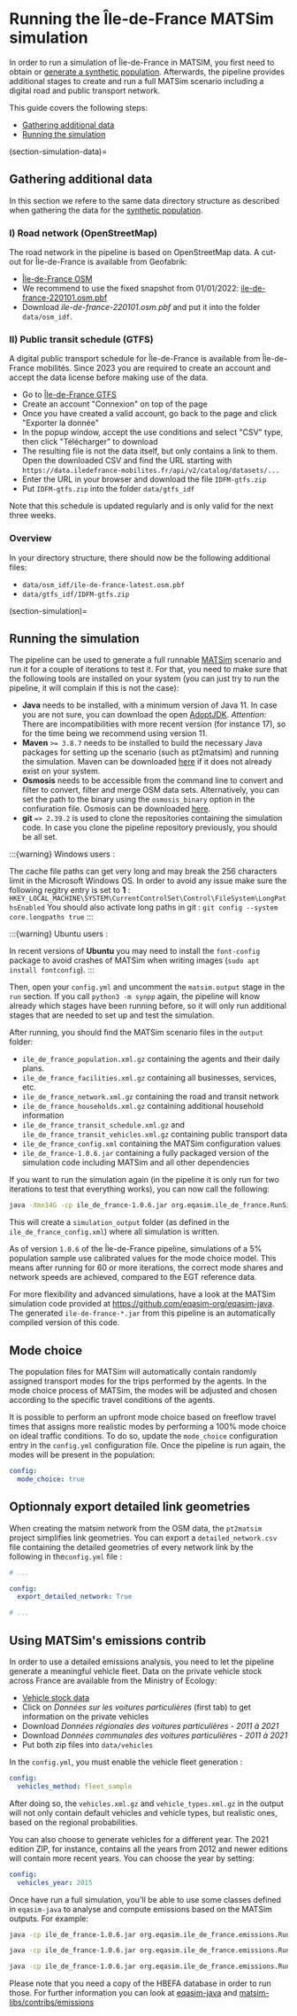 # Running the Île-de-France MATSim simulation

In order to run a simulation of Île-de-France in MATSIM, you first need
to obtain or [generate a synthetic population](population.md). Afterwards, the
pipeline provides additional stages to create and run a full MATSim scenario
including a digital road and public transport network.

This guide covers the following steps:

- [Gathering additional data](#section-simulation-data)
- [Running the simulation](#section-simulation)

(section-simulation-data)=
## Gathering additional data

In this section we refere to the same data directory structure as described when
gathering the data for the [synthetic population](population.md).

### I) Road network (OpenStreetMap)

The road network in the pipeline is based on OpenStreetMap data.
A cut-out for Île-de-France is available from Geofabrik:

- [Île-de-France OSM](https://download.geofabrik.de/europe/france/ile-de-france.html)
- We recommend to use the fixed snapshot from 01/01/2022: [ile-de-france-220101.osm.pbf](https://download.geofabrik.de/europe/france/ile-de-france-220101.osm.pbf)
- Download *ile-de-france-220101.osm.pbf* and put it into the folder `data/osm_idf`.

### II) Public transit schedule (GTFS)

A digital public transport schedule for Île-de-France is available from Île-de-France mobilités. Since 2023 you are required to create an account and accept the data license before making use of the data.

- Go to [Île-de-France GTFS](https://prim.iledefrance-mobilites.fr/fr/donnees-statiques/offre-horaires-tc-gtfs-idfm)
- Create an account "Connexion" on top of the page
- Once you have created a valid account, go back to the page and click "Exporter la donnée"
- In the popup window, accept the use conditions and select "CSV" type, then click "Télécharger" to download
- The resulting file is not the data itself, but only contains a link to them. Open the downloaded CSV and find the URL starting with `https://data.iledefrance-mobilites.fr/api/v2/catalog/datasets/...`
- Enter the URL in your browser and download the file `IDFM-gtfs.zip`
- Put `IDFM-gtfs.zip` into the folder `data/gtfs_idf`

Note that this schedule is updated regularly and is only valid for the next three
weeks.

### Overview

In your directory structure, there should now be the following additional files:

- `data/osm_idf/ile-de-france-latest.osm.pbf`
- `data/gtfs_idf/IDFM-gtfs.zip`

(section-simulation)=
## Running the simulation

The pipeline can be used to generate a full runnable [MATSim](https://matsim.org/)
scenario and run it for a couple of iterations to test it. For that, you need
to make sure that the following tools are installed on your system (you can just
try to run the pipeline, it will complain if this is not the case):

- **Java** needs to be installed, with a minimum version of Java 11. In case
you are not sure, you can download the open [AdoptJDK](https://adoptopenjdk.net/). *Attention:* There are incompatibilities with more recent version (for instance 17), so for the time being we recommend using version 11.
- **Maven** `>= 3.8.7` needs to be installed to build the necessary Java packages for setting
up the scenario (such as pt2matsim) and running the simulation. Maven can be
downloaded [here](https://maven.apache.org/) if it does not already exist on
your system.
- **Osmosis** needs to be accessible from the command line to convert and filter
to convert, filter and merge OSM data sets. Alternatively, you can set the path
to the binary using the `osmosis_binary` option in the confiuration file. Osmosis
can be downloaded [here](https://wiki.openstreetmap.org/wiki/Osmosis).
- **git** `=> 2.39.2` is used to clone the repositories containing the simulation code. In
case you clone the pipeline repository previously, you should be all set.

:::{warning} Windows users :

 The cache file paths can get very long and may break the 256 characters limit in the Microsoft Windows OS. In order to avoid any issue make sure the following regitry entry is set to **1** : `HKEY_LOCAL_MACHINE\SYSTEM\CurrentControlSet\Control\FileSystem\LongPathsEnabled`
 You should also activate long paths in git : `git config --system core.longpaths true`
:::

:::{warning} Ubuntu users :

In recent versions of **Ubuntu** you may need to install the `font-config` package to avoid crashes of MATSim when writing images (`sudo apt install fontconfig`).
:::

Then, open your `config.yml` and uncomment the `matsim.output` stage in the
`run` section. If you call `python3 -m synpp` again, the pipeline will know
already which stages have been running before, so it will only run additional
stages that are needed to set up and test the simulation.

After running, you should find the MATSim scenario files in the `output`
folder:

- `ile_de_france_population.xml.gz` containing the agents and their daily plans.
- `ile_de_france_facilities.xml.gz` containing all businesses, services, etc.
- `ile_de_france_network.xml.gz` containing the road and transit network
- `ile_de_france_households.xml.gz` containing additional household information
- `ile_de_france_transit_schedule.xml.gz` and `ile_de_france_transit_vehicles.xml.gz` containing public transport data
- `ile_de_france_config.xml` containing the MATSim configuration values
- `ile_de_france-1.0.6.jar` containing a fully packaged version of the simulation code including MATSim and all other dependencies

If you want to run the simulation again (in the pipeline it is only run for
two iterations to test that everything works), you can now call the following:

```bash
java -Xmx14G -cp ile_de_france-1.0.6.jar org.eqasim.ile_de_france.RunSimulation --config-path ile_de_france_config.xml
```

This will create a `simulation_output` folder (as defined in the `ile_de_france_config.xml`)
where all simulation is written.

As of version `1.0.6` of the Île-de-France pipeline, simulations of a 5% population sample use calibrated values for the mode choice model. This means after running for 60 or more iterations, the correct mode shares and network speeds are achieved, compared to the EGT reference data.

For more flexibility and advanced simulations, have a look at the MATSim
simulation code provided at https://github.com/eqasim-org/eqasim-java. The generated
`ile-de-france-*.jar` from this pipeline is an automatically compiled version of
this code.

## Mode choice

The population files for MATSim will automatically contain randomly assigned transport modes for the trips performed by the agents. In the mode choice process of MATSim, the modes will be adjusted and chosen according to the specific travel conditions of the agents. 

It is possible to perform an upfront mode choice based on freeflow travel times that assigns more realistic modes by performing a 100% mode choice on ideal traffic conditions. To do so, update the `mode_choice` configuration entry in the `config.yml` configuration file. Once the pipeline is run again, the modes will be present in the population:

```yaml
config:
  mode_choice: true
```

## <a name="section-data"></a>Optionnaly export detailed link geometries

When creating the matsim network from the OSM data, the `pt2matsim` project simplifies link geometries.
You can export a `detailed_network.csv` file containing the detailed geometries of every network link by the following in the`config.yml` file :

```yaml
# ...

config:
  export_detailed_network: True

# ...
```

## <a name="section-data"></a>Using MATSim's emissions contrib

In order to use a detailed emissions analysis, you need to let the pipeline generate a meaningful vehicle fleet. Data on the private vehicle stock across France are available from the Ministry of Ecology:

- [Vehicle stock data](https://www.statistiques.developpement-durable.gouv.fr/donnees-sur-le-parc-automobile-francais-au-1er-janvier-2021)
- Click on *Données sur les voitures particulières* (first tab) to get information on the private vehicles
- Download *Données régionales des voitures particulières - 2011 à 2021*
- Download *Données communales des voitures particulières - 2011 à 2021*
- Put both zip files into `data/vehicles`

In the `config.yml`, you must enable the vehicle fleet generation :

```yaml
config:
  vehicles_method: fleet_sample
```

After doing so, the `vehicles.xml.gz` and `vehicle_types.xml.gz` in the output will not only contain default vehicles and vehicle types, but realistic ones, based on the regional probabilities.

You can also choose to generate vehicles for a different year. The 2021 edition ZIP, for instance, contains all the years from 2012 and newer editions will contain more recent years. You can choose the year by setting:

```yaml
config:
  vehicles_year: 2015
```

Once have run a full simulation, you'll be able to use some classes defined in `eqasim-java` to analyse and compute emissions based on the MATSim outputs. For example:

```bash
java -cp ile_de_france-1.0.6.jar org.eqasim.ile_de_france.emissions.RunComputeEmissionsEvents --config-path config.xml --hbefa-cold-avg ./EFA_ColdStart_Vehcat_2015_Cold_Average.csv --hbefa-hot-avg ./EFA_HOT_Vehcat_2015_Hot_Average.csv --hbefa-cold-detailed ./EFA_ColdStart_Subsegm_2015_Cold_Detailed.csv --hbefa-hot-detailed ./EFA_HOT_Subsegm_2015_Hot_Detailed.csv
```

```bash
java -cp ile_de_france-1.0.6.jar org.eqasim.ile_de_france.emissions.RunExportEmissionsNetwork --config-path config.xml --time-bin-size 3600
```

```bash
java -cp ile_de_france-1.0.6.jar org.eqasim.ile_de_france.emissions.RunComputeEmissionsGrid --config-path config.xml --domain-shp-path idf_2154.shp
```

Please note that you need a copy of the HBEFA database in order to run those. For further information you can look at [eqasim-java](https://github.com/eqasim-org/eqasim-java) and [matsim-libs/contribs/emissions](https://github.com/matsim-org/matsim-libs/tree/master/contribs/emissions)
